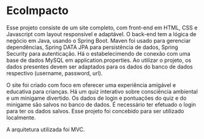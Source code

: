 # EcoImpacto

Esse projeto consiste de um site completo, com front-end em HTML, CSS e Javascript com layout responsível e adaptável. O back-end tem a lógica de negócio em Java, usando o Spring Boot. Maven foi usado para gerenciar dependências, Spring DATA JPA para persistência de dados, Spring Security para autenticação.
Há o estabelecimendo de conexão com uma base de dados MySQL em application.properties. Ao utilizar o projeto, os dados presentes devem ser adaptados para os dados do banco de dados respectivo (username, password, url).

O site foi criado com foco em oferecer uma experiência amigável e educativa para crianças. Há um quiz interativo sobre consciência ambiental e um minigame divertido. Os dados de login e pontuações do quiz e do minigame são salvos no banco de dados. É necessário ter efetuado o login para ter os dados salvos. Esse projeto foi concebido para ser utilizado localmente.

A arquitetura utilizada foi MVC.
